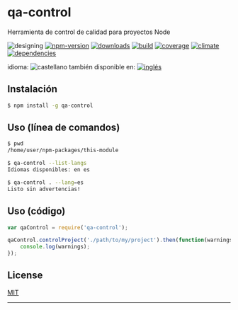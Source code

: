 # qa-control

<!--lang:es-->
Herramienta de control de calidad para proyectos Node

<!--lang:en--]
Quality assurance tool for Node projects

[!--lang:*-->

<!-- cucardas -->
![designing](https://img.shields.io/badge/stability-designing-red.svg)
[![npm-version](https://img.shields.io/npm/v/qa-control.svg)](https://npmjs.org/package/qa-control)
[![downloads](https://img.shields.io/npm/dm/qa-control.svg)](https://npmjs.org/package/qa-control)
[![build](https://img.shields.io/travis/codenautas/qa-control/master.svg)](https://travis-ci.org/codenautas/qa-control)
[![coverage](https://img.shields.io/coveralls/codenautas/qa-control/master.svg)](https://coveralls.io/r/codenautas/qa-control)
[![climate](https://img.shields.io/codeclimate/github/codenautas/qa-control.svg)](https://codeclimate.com/github/codenautas/qa-control)
[![dependencies](https://img.shields.io/david/codenautas/qa-control.svg)](https://david-dm.org/codenautas/qa-control)

<!--multilang v0 es:LEEME.md en:README.md -->

<!--multilang buttons-->

idioma: ![castellano](https://raw.githubusercontent.com/codenautas/multilang/master/img/lang-es.png)
también disponible en:
[![inglés](https://raw.githubusercontent.com/codenautas/multilang/master/img/lang-en.png)](README.md)

<!--lang:es-->

## Instalación

<!--lang:en--]

## Install

[!--lang:*-->

```sh
$ npm install -g qa-control
```

<!--lang:es-->

## Uso (línea de comandos)

<!--lang:en--]

## Usage (command-line)

[!--lang:*-->

```sh
$ pwd
/home/user/npm-packages/this-module
```

<!--lang:es-->

```sh
$ qa-control --list-langs
Idiomas disponibles: en es

$ qa-control . --lang=es
Listo sin advertencias!
```

<!--lang:en--]

```sh
$ qa-control --list-langs
Available languages: en es

$ qa-control . 
Done without warnings!
```

[!--lang:es-->

## Uso (código)

<!--lang:en--]

## Usage (code)

[!--lang:*-->

```js
var qaControl = require('qa-control');

qaControl.controlProject('./path/to/my/project').then(function(warnings){
    console.log(warnings);
});

```

## License

[MIT](LICENSE)

----------------


